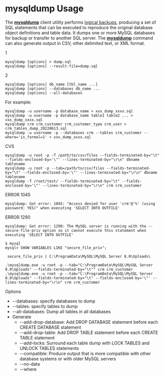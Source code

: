 # mysqldump Usage

The [**mysqldump**](https://dev.mysql.com/doc/refman/8.0/en/mysqldump.html "4.5.4 mysqldump — A Database Backup Program") client utility performs [logical backups](https://dev.mysql.com/doc/refman/8.0/en/glossary.html#glos_logical_backup "logical backup"), producing a set of SQL statements that can be executed to reproduce the original database object definitions and table data. It dumps one or more MySQL databases for backup or transfer to another SQL server. The [**mysqldump**](https://dev.mysql.com/doc/refman/8.0/en/mysqldump.html "4.5.4 mysqldump — A Database Backup Program") command can also generate output in CSV, other delimited text, or XML format.

1

```shell
mysqldump [options] > dump.sql
mysqldump [options] --result-file=dump.sql
```

2

```shell
mysqldump [options] db_name [tbl_name ...]
mysqldump [options] --databases db_name ...
mysqldump [options] --all-databases
```

For example: 

```shell
mysqldump -u username -p database_name > xxx_dump_xxxx.sql
mysqldump -u username -p database_name table1 table2 ... > xxx_dump_xxxx.sql
mysqldump crm crm_customer crm_customer_type crm_user > crm_tables_dump_20220613.sql
mysqldump -u username -p --databases crm --tables crm_customer --where='is_formal=1' > xxx_dump_xxxx.sql
```

CVS

```shell
mysqldump -u root -p -T /path/to/csv/files --fields-terminated-by="\t" --fields-enclosed-by='\"' --lines-terminated-by="\r\n" dbname tablename 
mysqldump -u root -p --tab=/path/to/csv/files --fields-terminated-by="\t" --fields-enclosed-by='\"' --lines-terminated-by="\r\n" dbname tablename 
mysqldump -T /root/test/ --fields-terminated-by="\t" --fields-enclosed-by='\"' --lines-terminated-by="\r\n" crm crm_customer 
```

ERROR 1045

```
mysqldump: Got error: 1045: "Access denied for user 'crm'@'%' (using password: YES)" when executing 'SELECT INTO OUTFILE'
```

ERROR 1290

```
mysqldump: Got error: 1290: The MySQL server is running with the --secure-file-priv option so it cannot execute this statement when executing 'SELECT INTO OUTFILE'
```

```shell
$ mysql
mysql> SHOW VARIABLES LIKE "secure_file_priv";
```

```
 secure_file_priv | C:\ProgramData\MySQL\MySQL Server 8.0\Uploads\
```

```shell
.\mysqldump.exe -u root -p --tab="C:\ProgramData\MySQL\MySQL Server 8.0\Uploads" --fields-terminated-by="\t"" crm crm_customer
.\mysqldump.exe -u root -p --tab="C:\ProgramData\MySQL\MySQL Server 8.0\Uploads" --fields-terminated-by="\t" --fields-enclosed-by='\"' --lines-terminated-by="\r\n" crm crm_customer
```

Options

- --databases: specify databases to dump
- --tables: specify tables to dump
- --all-databases: Dump all tables in all databases
- Generate
  - --add-drop-database: Add DROP DATABASE statement before each CREATE DATABASE statement
  - --add-drop-table: Add DROP TABLE statement before each CREATE TABLE statement
  - --add-locks: Surround each table dump with LOCK TABLES and UNLOCK TABLES statements
  - --compatible: Produce output that is more compatible with other database systems or with older MySQL servers
  - --no-data
  - --where
